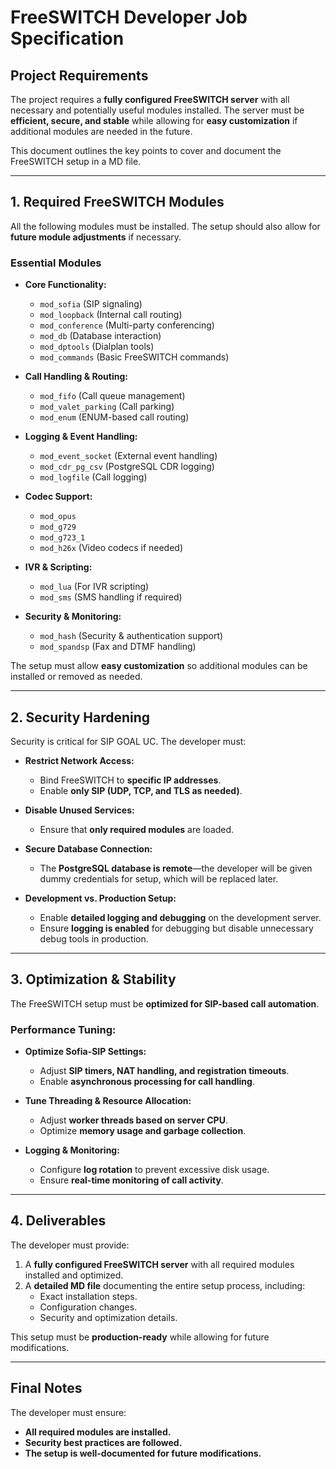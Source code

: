 # FreeSWITCH Developer Job Specification

## **Project Requirements**

The project requires a **fully configured FreeSWITCH server** with all necessary and potentially useful modules installed. The server must be **efficient, secure, and stable** while allowing for **easy customization** if additional modules are needed in the future.

This document outlines the key points to cover and document the FreeSWITCH setup in a MD file.

---

## **1. Required FreeSWITCH Modules**

All the following modules must be installed. The setup should also allow for **future module adjustments** if necessary.

### **Essential Modules**

- **Core Functionality:**
  - `mod_sofia` (SIP signaling)
  - `mod_loopback` (Internal call routing)
  - `mod_conference` (Multi-party conferencing)
  - `mod_db` (Database interaction)
  - `mod_dptools` (Dialplan tools)
  - `mod_commands` (Basic FreeSWITCH commands)

- **Call Handling & Routing:**
  - `mod_fifo` (Call queue management)
  - `mod_valet_parking` (Call parking)
  - `mod_enum` (ENUM-based call routing)

- **Logging & Event Handling:**
  - `mod_event_socket` (External event handling)
  - `mod_cdr_pg_csv` (PostgreSQL CDR logging)
  - `mod_logfile` (Call logging)

- **Codec Support:**
  - `mod_opus`
  - `mod_g729`
  - `mod_g723_1`
  - `mod_h26x` (Video codecs if needed)

- **IVR & Scripting:**
  - `mod_lua` (For IVR scripting)
  - `mod_sms` (SMS handling if required)

- **Security & Monitoring:**
  - `mod_hash` (Security & authentication support)
  - `mod_spandsp` (Fax and DTMF handling)

The setup must allow **easy customization** so additional modules can be installed or removed as needed.

---

## **2. Security Hardening**

Security is critical for SIP GOAL UC. The developer must:

- **Restrict Network Access:**
  - Bind FreeSWITCH to **specific IP addresses**.
  - Enable **only SIP (UDP, TCP, and TLS as needed)**.

- **Disable Unused Services:**
  - Ensure that **only required modules** are loaded.

- **Secure Database Connection:**
  - The **PostgreSQL database is remote**—the developer will be given dummy credentials for setup, which will be replaced later.

- **Development vs. Production Setup:**
  - Enable **detailed logging and debugging** on the development server.
  - Ensure **logging is enabled** for debugging but disable unnecessary debug tools in production.

---

## **3. Optimization & Stability**

The FreeSWITCH setup must be **optimized for SIP-based call automation**.

### **Performance Tuning:**

- **Optimize Sofia-SIP Settings:**
  - Adjust **SIP timers, NAT handling, and registration timeouts**.
  - Enable **asynchronous processing for call handling**.

- **Tune Threading & Resource Allocation:**
  - Adjust **worker threads based on server CPU**.
  - Optimize **memory usage and garbage collection**.

- **Logging & Monitoring:**
  - Configure **log rotation** to prevent excessive disk usage.
  - Ensure **real-time monitoring of call activity**.

---

## **4. Deliverables**

The developer must provide:

1. A **fully configured FreeSWITCH server** with all required modules installed and optimized.
2. A **detailed MD file** documenting the entire setup process, including:
   - Exact installation steps.
   - Configuration changes.
   - Security and optimization details.

This setup must be **production-ready** while allowing for future modifications.

---

## **Final Notes**

The developer must ensure:

- **All required modules are installed.**
- **Security best practices are followed.**
- **The setup is well-documented for future modifications.**
